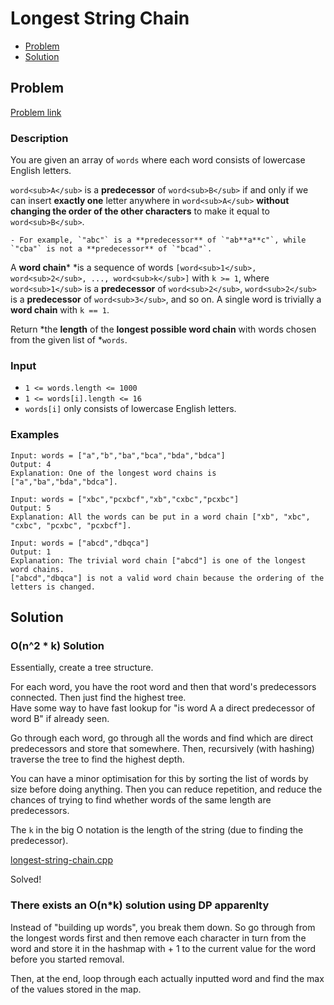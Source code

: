 # Longest String Chain
- [Problem](#problem)
- [Solution](#solution)

## Problem
[Problem link](https://leetcode.com/problems/longest-string-chain)

### Description
You are given an array of `words` where each word consists of lowercase English letters.

`word<sub>A</sub>` is a **predecessor** of `word<sub>B</sub>` if and only if we can insert **exactly one** letter anywhere in `word<sub>A</sub>` **without changing the order of the other characters** to make it equal to `word<sub>B</sub>`.


	- For example, `"abc"` is a **predecessor** of `"ab**a**c"`, while `"cba"` is not a **predecessor** of `"bcad"`.


A **word chain*** *is a sequence of words `[word<sub>1</sub>, word<sub>2</sub>, ..., word<sub>k</sub>]` with `k >= 1`, where `word<sub>1</sub>` is a **predecessor** of `word<sub>2</sub>`, `word<sub>2</sub>` is a **predecessor** of `word<sub>3</sub>`, and so on. A single word is trivially a **word chain** with `k == 1`.

Return *the **length** of the **longest possible word chain** with words chosen from the given list of *`words`.

### Input


- `1 <= words.length <= 1000`
- `1 <= words[i].length <= 16`
- `words[i]` only consists of lowercase English letters.




### Examples
```
Input: words = ["a","b","ba","bca","bda","bdca"]
Output: 4
Explanation: One of the longest word chains is ["a","ba","bda","bdca"].
```

```
Input: words = ["xbc","pcxbcf","xb","cxbc","pcxbc"]
Output: 5
Explanation: All the words can be put in a word chain ["xb", "xbc", "cxbc", "pcxbc", "pcxbcf"].
```

```
Input: words = ["abcd","dbqca"]
Output: 1
Explanation: The trivial word chain ["abcd"] is one of the longest word chains.
["abcd","dbqca"] is not a valid word chain because the ordering of the letters is changed.
```


## Solution

### O(n^2 * k) Solution
Essentially, create a tree structure.  

For each word, you have the root word and then that word's predecessors connected. Then just find the highest tree.  
Have some way to have fast lookup for "is word A a direct predecessor of word B" if already seen.

Go through each word, go through all the words and find which are direct predecessors and store that somewhere. Then, recursively (with hashing) traverse the tree to find the highest depth.  

You can have a minor optimisation for this by sorting the list of words by size before doing anything. Then you can reduce repetition, and reduce the chances of trying to find whether words of the same length are predecessors.   

The `k` in the big O notation is the length of the string (due to finding the predecessor).

[longest-string-chain.cpp](./longest-string-chain.cpp)

Solved!

### There exists an O(n*k) solution using DP apparenlty

Instead of "building up words", you break them down. So go through from the longest words first and then remove each character in turn from the word and store it in the hashmap with + 1 to the current value for the word before you started removal.

Then, at the end, loop through each actually inputted word and find the max of the values stored in the map.